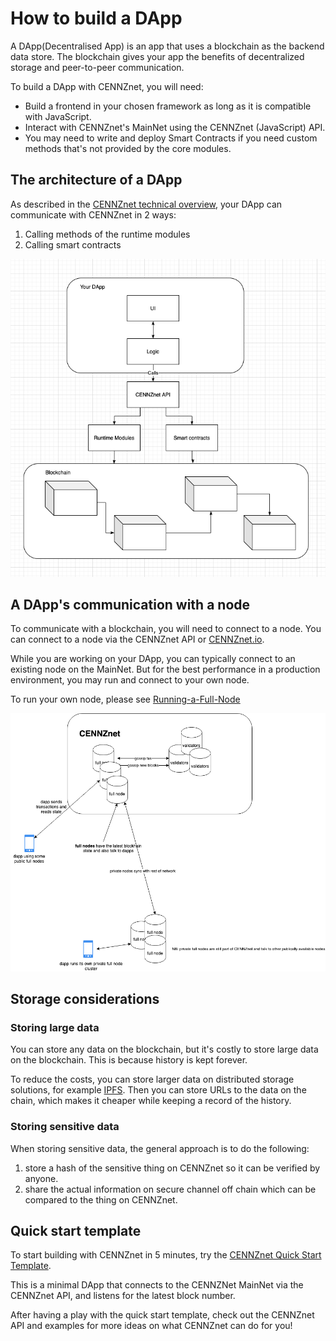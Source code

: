 # How to build a DApp

A DApp(Decentralised App) is an app that uses a blockchain as the backend data store. The blockchain gives your app the benefits of decentralized storage and peer-to-peer communication.

To build a DApp with CENNZnet, you will need:
* Build a frontend in your chosen framework as long as it is compatible with JavaScript.
* Interact with CENNZnet's MainNet using the CENNZnet (JavaScript) API.
* You may need to write and deploy Smart Contracts if you need custom methods that's not provided by the core modules.

## The architecture of a DApp

As described in the [CENNZnet technical overview](Getting-started/CENNZnet-technical-overview), your DApp can communicate with CENNZnet in 2 ways:
1) Calling methods of the runtime modules
2) Calling smart contracts

![Architecture](../../assets/images/how-to-build-a-dapp/architecture.png)

## A DApp's communication with a node

To communicate with a blockchain, you will need to connect to a node. You can connect to a node via the CENNZnet API or [CENNZnet.io](http://cennznet.io/).

While you are working on your DApp, you can typically connect to an existing node on the MainNet. But for the best performance in a production environment, you may run and connect to your own node. 

To run your own node, please see [Running-a-Full-Node](Network-participating/Node-operating/Running-a-Full-Node)

![Architecture](../../assets/images/how-to-build-a-dapp/dapp-nodes.png)


## Storage considerations

### Storing large data
You can store any data on the blockchain, but it's costly to store large data on the blockchain. This is because history is kept forever. 

To reduce the costs, you can store larger data on distributed storage solutions, for example [IPFS](https://ipfs.io/). Then you can store URLs to the data on the chain, which makes it cheaper while keeping a record of the history.

### Storing sensitive data

When storing sensitive data, the general approach is to do the following:
1) store a hash of the sensitive thing on CENNZnet so it can be verified by anyone.
2) share the actual information on secure channel off chain which can be compared to the thing on CENNZnet.

## Quick start template

To start building with CENNZnet in 5 minutes, try the [CENNZnet Quick Start Template](https://github.com/cennznet/cennznet-vue-template).

This is a minimal DApp that connects to the CENNZNet MainNet via the CENNZnet API, and listens for the latest block number.

After having a play with the quick start template, check out the CENNZnet API and examples for more ideas on what CENNZnet can do for you!